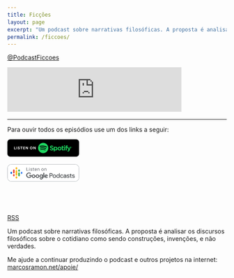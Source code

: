 ```yaml
---
title: Ficções
layout: page
excerpt: "Um podcast sobre narrativas filosóficas. A proposta é analisar os discursos filosóficos sobre o cotidiano como sendo construções, invenções, e não verdades."
permalink: /ficcoes/
---
```


<i class="icon-camera-retro"></i><a href="https://twitter.com/PodcastFiccoes"> @PodcastFiccoes</a>

<iframe src="https://anchor.fm/podcastficcoes/embed" height="102px" width="400px" frameborder="0" scrolling="no"></iframe>

---

Para ouvir todos os episódios use um dos links a seguir:

<a href="https://open.spotify.com/show/1smphr2Sl3kHncMYB984rc"><img src="/assets/images/spotify-badge.png" width="165px" height="40px"></a> 

<a href="https://www.google.com/podcasts?feed=aHR0cHM6Ly9hbmNob3IuZm0vcy9hOWM4NWIwL3BvZGNhc3QvcnNz"><img src="/assets/images/google_podcasts.png" width="165px" height="40px"></a>

<a href="https://podcasts.apple.com/br/podcast/fic%C3%A7%C3%B5es/id967600465?mt=2&app=podcast" style="display:inline-block;overflow:hidden;background:url(https://linkmaker.itunes.apple.com/pt-br/badge-lrg.svg?releaseDate=2020-05-26T00:00:00Z&kind=podcast&bubble=podcasts) no-repeat;width:165px;height:40px;"></a> 

<a href="https://anchor.fm/s/a9c85b0/podcast/rss">RSS</a>

Um podcast sobre narrativas filosóficas. A proposta é analisar os discursos filosóficos sobre o cotidiano como sendo construções, invenções, e não verdades.

Me ajude a continuar produzindo o podcast e outros projetos na internet: [marcosramon.net/apoie/](https://marcosramon.net/apoie/)
